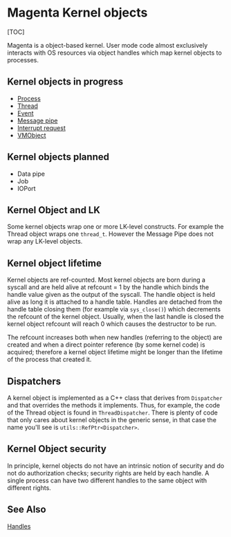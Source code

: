 # Magenta Kernel objects

[TOC]

Magenta is a object-based kernel. User mode code almost exclusively interacts
with OS resources via object handles which map kernel objects to processes.

## Kernel objects in progress

+ [Process](objects/process.md)
+ [Thread](objects/thread.md)
+ [Event](objects/event.md)
+ [Message pipe](objects/message_pipe.md)
+ [Interrupt request](objects/interrupt_request.md)
+ [VMObject](objects/vm_object.md)

## Kernel objects planned

+ Data pipe
+ Job
+ IOPort

## Kernel Object and LK
Some kernel objects wrap one or more LK-level constructs. For example the
Thread object wraps one `thread_t`. However the Message Pipe does not wrap
any LK-level objects.

## Kernel object lifetime
Kernel objects are ref-counted. Most kernel objects are born during a syscall
and are held alive at refcount = 1 by the handle which binds the handle value
given as the output of the syscall. The handle object is held alive as long it
is attached to a handle table. Handles are detached from the handle table
closing them (for example via `sys_close()`) which decrements the refcount of
the kernel object. Usually, when the last handle is closed the kernel object
refcount will reach 0 which causes the destructor to be run.

The refcount increases both when new handles (referring to the object) are
created and when a direct pointer reference (by some kernel code) is acquired;
therefore a kernel object lifetime might be longer than the lifetime of the
process that created it.

## Dispatchers
A kernel object is implemented as a C++ class that derives from `Dispatcher`
and that overrides the methods it implements. Thus, for example, the code
of the Thread object is found in `ThreadDispatcher`. There is plenty of
code that only cares about kernel objects in the generic sense, in that case
the name you'll see is `utils::RefPtr<Dispatcher>`.

## Kernel Object security
In principle, kernel objects do not have an intrinsic notion of security and
do not do authorization checks; security rights are held by each handle. A
single process can have two different handles to the same object with
different rights.

## See Also
[Handles](handles.md)
